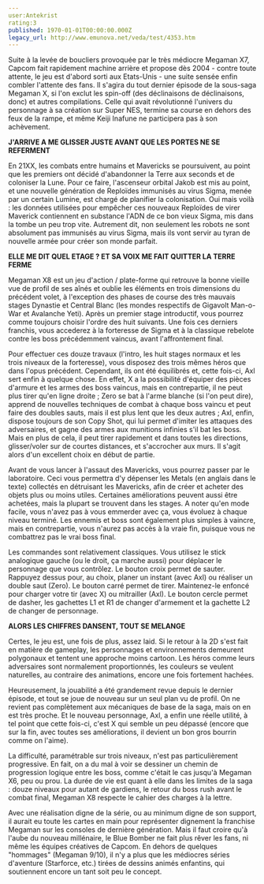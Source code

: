 ```yaml
---
user:Antekrist
rating:3
published: 1970-01-01T00:00:00.000Z
legacy_url: http://www.emunova.net/veda/test/4353.htm
---
```

Suite à la levée de boucliers provoquée par le très médiocre Megaman X7, Capcom fait rapidement machine arrière et propose dès 2004 - contre toute attente, le jeu est d'abord sorti aux Etats-Unis - une suite sensée enfin combler l'attente des fans. Il s'agira du tout dernier épisode de la sous-saga Megaman X, si l'on exclut les spin-off (des déclinaisons de déclinaisons, donc) et autres compilations. Celle qui avait révolutionné l'univers du personnage à sa création sur Super NES, termine sa course en dehors des feux de la rampe, et même Keiji Inafune ne participera pas à son achèvement.  

  

**J'ARRIVE A ME GLISSER JUSTE AVANT QUE LES PORTES NE SE REFERMENT**  

En 21XX, les combats entre humains et Mavericks se poursuivent, au point que les premiers ont décidé d'abandonner la Terre aux seconds et de coloniser la Lune. Pour ce faire, l'ascenseur orbital Jakob est mis au point, et une nouvelle génération de Reploïdes immunisés au virus Sigma, menée par un certain Lumine, est chargé de planifier la colonisation. Oui mais voilà : les données utilisées pour empêcher ces nouveaux Reploïdes de virer Maverick contiennent en substance l'ADN de ce bon vieux Sigma, mis dans la tombe un peu trop vite. Autrement dit, non seulement les robots ne sont absolument pas immunisés au virus Sigma, mais ils vont servir au tyran de nouvelle armée pour créer son monde parfait.  

  

**ELLE ME DIT QUEL ETAGE ? ET SA VOIX ME FAIT QUITTER LA TERRE FERME**  

Megaman X8 est un jeu d'action / plate-forme qui retrouve la bonne vieille vue de profil de ses aînés et oublie les éléments en trois dimensions du précédent volet, à l'exception des phases de course des très mauvais stages Dynastie et Central Blanc (les mondes respectifs de Gigavolt Man-o-War et Avalanche Yeti). Après un premier stage introductif, vous pourrez comme toujours choisir l'ordre des huit suivants. Une fois ces derniers franchis, vous accederez à la forteresse de Sigma et à la classique rebelote contre les boss précédemment vaincus, avant l'affrontement final.  

Pour effectuer ces douze travaux (l'intro, les huit stages normaux et les trois niveaux de la forteresse), vous disposez des trois mêmes héros que dans l'opus précédent. Cependant, ils ont été équilibrés et, cette fois-ci, Axl sert enfin à quelque chose. En effet, X a la possibilité d'équiper des pièces d'armure et les armes des boss vaincus, mais en contrepartie, il ne peut plus tirer qu'en ligne droite ; Zero se bat à l'arme blanche (si l'on peut dire), apprend de nouvelles techniques de combat à chaque boss vaincu et peut faire des doubles sauts, mais il est plus lent que les deux autres ; Axl, enfin, dispose toujours de son Copy Shot, qui lui permet d'imiter les attaques des adversaires, et gagne des armes aux munitions infinies s'il bat les boss. Mais en plus de cela, il peut tirer rapidement et dans toutes les directions, glisser/voler sur de courtes distances, et s'accrocher aux murs. Il s'agit alors d'un excellent choix en début de partie.  

Avant de vous lancer à l'assaut des Mavericks, vous pourrez passer par le laboratoire. Ceci vous permettra d'y dépenser les Metals (en anglais dans le texte) collectés en détruisant les Mavericks, afin de créer et acheter des objets plus ou moins utiles. Certaines améliorations peuvent aussi être achetées, mais la plupart se trouvent dans les stages. A noter qu'en mode facile, vous n'avez pas à vous emmerder avec ça, vous évoluez à chaque niveau terminé. Les ennemis et boss sont également plus simples à vaincre, mais en contrepartie, vous n'aurez pas accès à la vraie fin, puisque vous ne combattrez pas le vrai boss final.  

Les commandes sont relativement classiques. Vous utilisez le stick analogique gauche (ou le droit, ça marche aussi) pour déplacer le personnage que vous contrôlez. Le bouton croix permet de sauter. Rappuyez dessus pour, au choix, planer un instant (avec Axl) ou réaliser un double saut (Zero). Le bouton carré permet de tirer. Maintenez-le enfoncé pour charger votre tir (avec X) ou mitrailler (Axl). Le bouton cercle permet de dasher, les gachettes L1 et R1 de changer d'armement et la gachette L2 de changer de personnage.  

  

**ALORS LES CHIFFRES DANSENT, TOUT SE MELANGE**  

Certes, le jeu est, une fois de plus, assez laid. Si le retour à la 2D s'est fait en matière de gameplay, les personnages et environnements demeurent polygonaux et tentent une approche moins cartoon. Les héros comme leurs adversaires sont normalement proportionnés, les couleurs se veulent naturelles, au contraire des animations, encore une fois fortement hachées.  

Heureusement, la jouabilité a été grandement revue depuis le dernier épisode, et tout se joue de nouveau sur un seul plan vu de profil. On ne revient pas complètement aux mécaniques de base de la saga, mais on en est très proche. Et le nouveau personnage, Axl, a enfin une réelle utilité, à tel point que cette fois-ci, c'est X qui semble un peu dépassé (encore que sur la fin, avec toutes ses améliorations, il devient un bon gros bourrin comme on l'aime).  

La difficulté, paramétrable sur trois niveaux, n'est pas particulièrement progressive. En fait, on a du mal à voir se dessiner un chemin de progression logique entre les boss, comme c'était le cas jusqu'à Megaman X6, peu ou prou. La durée de vie est quant à elle dans les limites de la saga : douze niveaux pour autant de gardiens, le retour du boss rush avant le combat final, Megaman X8 respecte le cahier des charges à la lettre.  

Avec une réalisation digne de la série, ou au minimum digne de son support, il aurait eu toute les cartes en main pour représenter dignement la franchise Megaman sur les consoles de dernière génération. Mais il faut croire qu'à l'aube du nouveau millénaire, le Blue Bomber ne fait plus rêver les fans, ni même les équipes créatives de Capcom. En dehors de quelques "hommages" (Megaman 9/10), il n'y a plus que les médiocres séries d'aventure (Starforce, etc.) tirées de dessins animés enfantins, qui soutiennent encore un tant soit peu le concept.